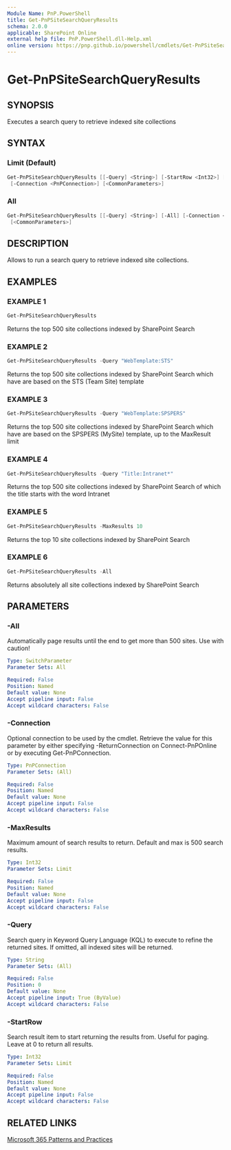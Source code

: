 ```yaml
---
Module Name: PnP.PowerShell
title: Get-PnPSiteSearchQueryResults
schema: 2.0.0
applicable: SharePoint Online
external help file: PnP.PowerShell.dll-Help.xml
online version: https://pnp.github.io/powershell/cmdlets/Get-PnPSiteSearchQueryResults.html
---
```

 
# Get-PnPSiteSearchQueryResults

## SYNOPSIS
Executes a search query to retrieve indexed site collections

## SYNTAX

### Limit (Default)
```powershell
Get-PnPSiteSearchQueryResults [[-Query] <String>] [-StartRow <Int32>] [-MaxResults <Int32>]
 [-Connection <PnPConnection>] [<CommonParameters>]
```

### All
```powershell
Get-PnPSiteSearchQueryResults [[-Query] <String>] [-All] [-Connection <PnPConnection>]
 [<CommonParameters>]
```

## DESCRIPTION

Allows to run a search query to retrieve indexed site collections.

## EXAMPLES

### EXAMPLE 1
```powershell
Get-PnPSiteSearchQueryResults
```

Returns the top 500 site collections indexed by SharePoint Search

### EXAMPLE 2
```powershell
Get-PnPSiteSearchQueryResults -Query "WebTemplate:STS"
```

Returns the top 500 site collections indexed by SharePoint Search which have are based on the STS (Team Site) template

### EXAMPLE 3
```powershell
Get-PnPSiteSearchQueryResults -Query "WebTemplate:SPSPERS"
```

Returns the top 500 site collections indexed by SharePoint Search which have are based on the SPSPERS (MySite) template, up to the MaxResult limit

### EXAMPLE 4
```powershell
Get-PnPSiteSearchQueryResults -Query "Title:Intranet*"
```

Returns the top 500 site collections indexed by SharePoint Search of which the title starts with the word Intranet

### EXAMPLE 5
```powershell
Get-PnPSiteSearchQueryResults -MaxResults 10
```

Returns the top 10 site collections indexed by SharePoint Search

### EXAMPLE 6
```powershell
Get-PnPSiteSearchQueryResults -All
```

Returns absolutely all site collections indexed by SharePoint Search

## PARAMETERS

### -All
Automatically page results until the end to get more than 500 sites. Use with caution!

```yaml
Type: SwitchParameter
Parameter Sets: All

Required: False
Position: Named
Default value: None
Accept pipeline input: False
Accept wildcard characters: False
```

### -Connection
Optional connection to be used by the cmdlet. Retrieve the value for this parameter by either specifying -ReturnConnection on Connect-PnPOnline or by executing Get-PnPConnection.

```yaml
Type: PnPConnection
Parameter Sets: (All)

Required: False
Position: Named
Default value: None
Accept pipeline input: False
Accept wildcard characters: False
```

### -MaxResults
Maximum amount of search results to return. Default and max is 500 search results.

```yaml
Type: Int32
Parameter Sets: Limit

Required: False
Position: Named
Default value: None
Accept pipeline input: False
Accept wildcard characters: False
```

### -Query
Search query in Keyword Query Language (KQL) to execute to refine the returned sites. If omitted, all indexed sites will be returned.

```yaml
Type: String
Parameter Sets: (All)

Required: False
Position: 0
Default value: None
Accept pipeline input: True (ByValue)
Accept wildcard characters: False
```

### -StartRow
Search result item to start returning the results from. Useful for paging. Leave at 0 to return all results.

```yaml
Type: Int32
Parameter Sets: Limit

Required: False
Position: Named
Default value: None
Accept pipeline input: False
Accept wildcard characters: False
```



## RELATED LINKS

[Microsoft 365 Patterns and Practices](https://aka.ms/m365pnp)

